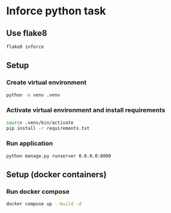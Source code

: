 # Inforce python task

## Use flake8
```sh
flake8 inforce
```

## Setup

### Create virtual environment
```sh
python -m venv .venv
```

### Activate virtual environment and install requirements
```sh
source .venv/bin/activate
pip install -r requirements.txt
```

### Run application
```sh
python manage.py runserver 0.0.0.0:8000
```

## Setup (docker containers)

### Run docker compose
```sh
docker compose up --build -d
```
